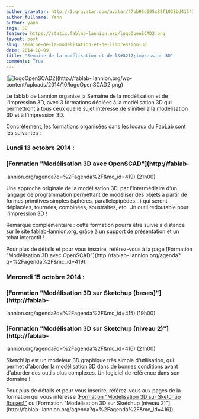 ```yaml
---
author_gravatar: http://1.gravatar.com/avatar/47bb95d605c88f1038bd415412814eae?s=96&d=mm&r=g
author_fullname: Yann
author: yann
tags: 3D
feature: https://static.fablab-lannion.org/logoOpenSCAD2.png
layout: post
slug: semaine-de-la-modelisation-et-de-limpression-3d
date: 2014-10-09
title: "Semaine de la modélisation et de l&#8217;impression 3D"
comments: True
---
```

[![logoOpenSCAD2](https://static.fablab-lannion.org/logoOpenSCAD2-300x168.png)](http://fablab-
lannion.org/wp-content/uploads/2014/10/logoOpenSCAD2.png)

Le fablab de Lannion organise la Semaine de la modélisation et de l'impression
3D, avec 3 formations dédiées à la modélisation 3D qui permettront à tous ceux
que le sujet intéresse de s'initier à la modélisation 3D et à l'impression 3D.

Concrètement, les formations organisées dans les locaux du FabLab sont les
suivantes :

### Lundi 13 octobre 2014 :

### [Formation "Modélisation 3D avec OpenSCAD"](http://fablab-
lannion.org/agenda?q=%2Fagenda%2F&mc_id=419) (21h00)

Une approche originale de la modélisation 3D, par l'intermédiaire d'un langage
de programmation permettant de modéliser des objets à partir de formes
primitives simples (sphères, parallélépipèdes…) qui seront déplacées,
tournées, combinées, soustraites, etc. Un outil redoutable pour l'impression
3D !

Remarque complémentaire : cette formation pourra être suivie à distance sur le
site fablab-lannion.org, grâce à un support de présentation et un tchat
interactif !

Pour plus de détails et pour vous inscrire, référez-vous à la page [Formation
"Modélisation 3D avec OpenSCAD"](http://fablab-
lannion.org/agenda?q=%2Fagenda%2F&mc_id=419).



### Mercredi 15 octobre 2014 :

### [Formation "Modélisation 3D sur Sketchup (bases)"](http://fablab-
lannion.org/agenda?q=%2Fagenda%2F&mc_id=415) (19h00)

### [Formation "Modélisation 3D sur Sketchup (niveau 2)"](http://fablab-
lannion.org/agenda?q=%2Fagenda%2F&mc_id=416) (21h00)

SketchUp est un modeleur 3D graphique très simple d'utilisation, qui permet
d'aborder la modélisation 3D dans de bonnes conditions avant d'aborder des
outils plus complexes. Un logiciel de référence dans son domaine !

Pour plus de détails et pour vous inscrire, référez-vous aux pages de la
formation qui vous intéresse ([Formation "Modélisation 3D sur Sketchup
(bases)"](http://fablab-lannion.org/agenda?q=%2Fagenda%2F&mc_id=415) ou
[Formation "Modélisation 3D sur Sketchup (niveau 2)"](http://fablab-
lannion.org/agenda?q=%2Fagenda%2F&mc_id=416)).


